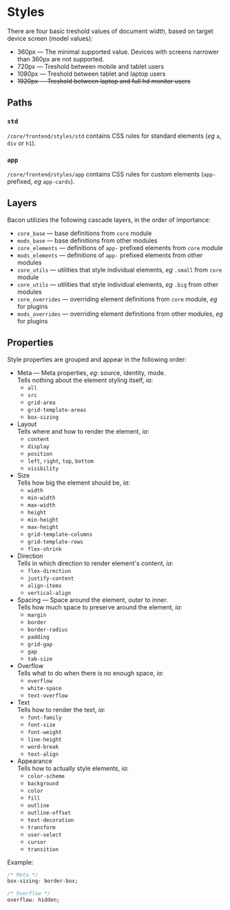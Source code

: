 # Styles
There are four basic treshold values of document width, based on target device screen (model values):
- 360px — The minimal supported value. Devices with screens narrower than 360px are not supported.
- 720px — Treshold between mobile and tablet users
- 1080px — Treshold between tablet and laptop users
- ~~1920px — Treshold between laptop and full hd monitor users~~

## Paths
### `std`
`/core/frontend/styles/std` contains CSS rules for standard elements (*eg* `a`, `div` or `h1`).

### `app`
`/core/frontend/styles/app` contains CSS rules for custom elements (`app-` prefixed, *eg* `app-cards`).

## Layers
Bacon utilizies the following cascade layers, in the order of importance:
- `core_base` — base definitions from `core` module
- `mods_base` — base definitions from other modules
- `core_elements` — definitions of `app-` prefixed elements from `core` module
- `mods_elements` — definitions of `app-` prefixed elements from other modules
- `core_utils` — utilities that style individual elements, *eg* `.small` from `core` module
- `core_utils` — utilities that style individual elements, *eg* `.big` from other modules
- `core_overrides` — overriding element definitions from `core` module, *eg* for plugins
- `mods_overrides` — overriding element definitions from other modules, *eg* for plugins

## Properties
Style properties are grouped and appear in the following order:
- Meta — Meta properties, *eg*: source, identity, mode. <br>
Tells nothing about the element styling itself, *ia*:
	- `all`
	- `src`
	- `grid-area`
	- `grid-template-areas`
	- `box-sizing`
- Layout <br>
Tells where and how to render the element, *ia*:
	- `content`
	- `display`
	- `position`
	- `left`, `right`, `top`, `bottom`
	- `visibility`
- Size <br>
Tells how big the element should be, *ia*:
	- `width`
	- `min-width`
	- `max-width`
	- `height`
	- `min-height`
	- `max-height`
	- `grid-template-columns`
	- `grid-template-rows`
	- `flex-shrink`
- Direction <br>
Tells in which direction to render element's content, *ia*:
	- `flex-direction`
	- `justify-content`
	- `align-items`
	- `vertical-align`
- Spacing — Space around the element, outer to inner. <br>
Tells how much space to preserve around the element, *ia*:
	- `margin`
	- `border`
	- `border-radius`
	- `padding`
	- `grid-gap`
	- `gap`
	- `tab-size`
- Overflow <br>
Tells what to do when there is no enough space, *ia*:
	- `overflow`
	- `white-space`
	- `text-overflow`
- Text <br>
Tells how to render the text, *ia*:
	- `font-family`
	- `font-size`
	- `font-weight`
	- `line-height`
	- `word-break`
	- `text-align`
- Appearance <br>
Tells how to actually style elements, *ia*:
	- `color-scheme`
	- `background`
	- `color`
	- `fill`
	- `outline`
	- `outline-offset`
	- `text-decoration`
	- `transform`
	- `user-select`
	- `cursor`
	- `transition`

Example:

```css
/* Meta */
box-sizing: border-box;

/* Overflow */
overflow: hidden;
```